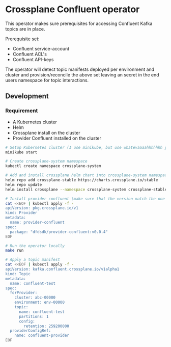 # Crossplane Confluent operator

This operator makes sure prerequisites for accessing Confluent Kafka topics are in place.

Prerequisite set:
* Confluent service-account
* Confluent ACL's
* Confluent API-keys

The operator will detect topic manifests deployed per environment and cluster and provision/reconcile the above set leaving an secret in the end users namespace for topic interactions.

## Development

### Requirement

* A Kubernetes cluster
* Helm
* Crossplane install on the cluster
* Provider Confluent installed on the cluster

``` bash
# Setup Kubernetes cluster (I use minikube, but use whatevaaaahhhhhhh you like)
minikube start

# Create crossplane-system namespace
kubectl create namespace crossplane-system

# Add and install crossplane helm chart into crossplane-system namespace
helm repo add crossplane-stable https://charts.crossplane.io/stable
helm repo update
helm install crossplane --namespace crossplane-system crossplane-stable/crossplane

# Install provider confluent (make sure that the version match the one in go.mod)
cat <<EOF | kubectl apply -f -
apiVersion: pkg.crossplane.io/v1
kind: Provider
metadata:
  name: provider-confluent
spec:
  package: "dfdsdk/provider-confluent:v0.0.4"
EOF

# Run the operator locally
make run

# Apply a topic manifest
cat <<EOF | kubectl apply -f -
apiVersion: kafka.confluent.crossplane.io/v1alpha1
kind: Topic
metadata:
  name: confluent-test
spec:
  forProvider:
    cluster: abc-00000
    environment: env-00000
    topic:
      name: confluent-test
      partitions: 1
      config:
        retention: 259200000
  providerConfigRef:
    name: confluent-provider
EOF
```